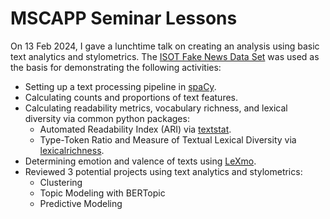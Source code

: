 # MSCAPP Seminar Lessons

On 13 Feb 2024, I gave a lunchtime talk on creating an analysis using basic text analytics and stylometrics. The [ISOT Fake News Data Set](https://onlineacademiccommunity.uvic.ca/isot/2022/11/27/fake-news-detection-datasets/) was used as the basis for demonstrating the following activities:
- Setting up a text processing pipeline in [spaCy](https://spacy.io).
- Calculating counts and proportions of text features.
- Calculating readability metrics, vocabulary richness, and lexical diversity via common python packages:
  - Automated Readability Index (ARI) via [textstat](https://pypi.org/project/textstat/).
  - Type-Token Ratio and Measure of Textual Lexical Diversity via [lexicalrichness](https://pypi.org/project/lexicalrichness/).
- Determining emotion and valence of texts using [LeXmo](https://github.com/dinbav/LeXmo).
- Reviewed 3 potential projects using text analytics and stylometrics:
  - Clustering
  - Topic Modeling with BERTopic
  - Predictive Modeling
